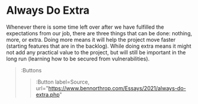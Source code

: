 # Always Do Extra

Whenever there is some time left over after we have fulfilled the expectations from our job, there are three things that can be done: nothing, more, or extra. Doing more means it will help the project move faster (starting features that are in the backlog). While doing extra means it might not add any practical value to the project, but will still be important in the long run (learning how to be secured from vulnerabilities).

> :Buttons
> > :Button label=Source, url="https://www.bennorthrop.com/Essays/2021/always-do-extra.php"

